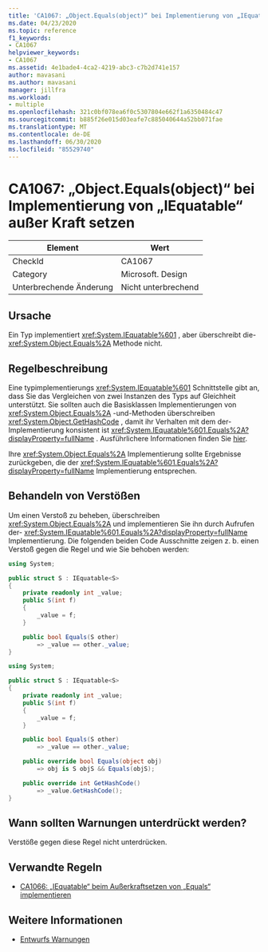 ```yaml
---
title: 'CA1067: „Object.Equals(object)“ bei Implementierung von „IEquatable“ außer Kraft setzen'
ms.date: 04/23/2020
ms.topic: reference
f1_keywords:
- CA1067
helpviewer_keywords:
- CA1067
ms.assetid: 4e1bade4-4ca2-4219-abc3-c7b2d741e157
author: mavasani
ms.author: mavasani
manager: jillfra
ms.workload:
- multiple
ms.openlocfilehash: 321c0bf078ea6f0c5307804e662f1a6350484c47
ms.sourcegitcommit: b885f26e015d03eafe7c885040644a52bb071fae
ms.translationtype: MT
ms.contentlocale: de-DE
ms.lasthandoff: 06/30/2020
ms.locfileid: "85529740"
---
```

# <a name="ca1067-override-equals-when-implementing-iequatable"></a>CA1067: „Object.Equals(object)“ bei Implementierung von „IEquatable“ außer Kraft setzen

|Element|Wert|
|-|-|
|CheckId|CA1067|
|Category|Microsoft. Design|
|Unterbrechende Änderung|Nicht unterbrechend|

## <a name="cause"></a>Ursache

Ein Typ implementiert <xref:System.IEquatable%601> , aber überschreibt die- <xref:System.Object.Equals%2A> Methode nicht.

## <a name="rule-description"></a>Regelbeschreibung

Eine typimplementierungs <xref:System.IEquatable%601> Schnittstelle gibt an, dass Sie das Vergleichen von zwei Instanzen des Typs auf Gleichheit unterstützt. Sie sollten auch die Basisklassen Implementierungen von <xref:System.Object.Equals%2A> -und-Methoden überschreiben <xref:System.Object.GetHashCode> , damit ihr Verhalten mit dem der-Implementierung konsistent ist <xref:System.IEquatable%601.Equals%2A?displayProperty=fullName> . Ausführlichere Informationen finden Sie [hier](/dotnet/api/system.iequatable-1#notes-to-implementers).

Ihre <xref:System.Object.Equals%2A> Implementierung sollte Ergebnisse zurückgeben, die der <xref:System.IEquatable%601.Equals%2A?displayProperty=fullName> Implementierung entsprechen.

## <a name="how-to-fix-violations"></a>Behandeln von Verstößen

Um einen Verstoß zu beheben, überschreiben <xref:System.Object.Equals%2A> und implementieren Sie ihn durch Aufrufen der- <xref:System.IEquatable%601.Equals%2A?displayProperty=fullName> Implementierung. Die folgenden beiden Code Ausschnitte zeigen z. b. einen Verstoß gegen die Regel und wie Sie behoben werden:

```csharp
using System;

public struct S : IEquatable<S>
{
    private readonly int _value;
    public S(int f)
    {
        _value = f;
    }

    public bool Equals(S other)
        => _value == other._value;
}
```

```csharp
using System;

public struct S : IEquatable<S>
{
    private readonly int _value;
    public S(int f)
    {
        _value = f;
    }

    public bool Equals(S other)
        => _value == other._value;

    public override bool Equals(object obj)
        => obj is S objS && Equals(objS);

    public override int GetHashCode()
        => _value.GetHashCode();
}
```

## <a name="when-to-suppress-warnings"></a>Wann sollten Warnungen unterdrückt werden?

Verstöße gegen diese Regel nicht unterdrücken.

## <a name="related-rules"></a>Verwandte Regeln

- [CA1066: „IEquatable“ beim Außerkraftsetzen von „Equals“ implementieren](ca1066.md)

## <a name="see-also"></a>Weitere Informationen

- [Entwurfs Warnungen](../code-quality/design-warnings.md)
